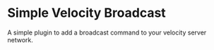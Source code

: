 # Simple Velocity Broadcast
A simple plugin to add a broadcast command to your velocity server network.

